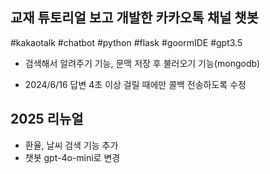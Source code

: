 ## 교재 튜토리얼 보고 개발한 카카오톡 채널 챗봇

#kakaotalk 
#chatbot
#python
#flask
#goormIDE
#gpt3.5


- 검색해서 알려주기 기능, 문맥 저장 후 불러오기 기능(mongodb)


- 2024/6/16 답변 4초 이상 걸릴 때에만 콜백 전송하도록 수정

## 2025 리뉴얼
- 환율, 날씨 검색 기능 추가
- 챗봇 gpt-4o-mini로 변경
